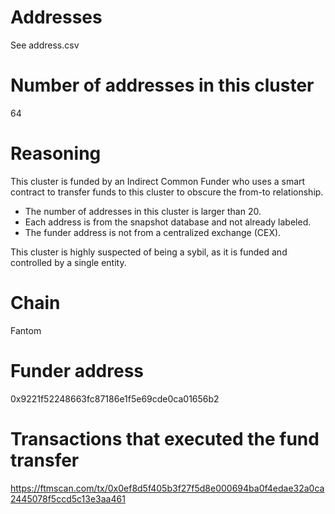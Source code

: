 # Addresses

See address.csv

# Number of addresses in this cluster

64

# Reasoning

This cluster is funded by an Indirect Common Funder who uses a smart contract to transfer funds to this cluster to obscure the from-to relationship.

- The number of addresses in this cluster is larger than 20.
- Each address is from the snapshot database and not already labeled.
- The funder address is not from a centralized exchange (CEX).

This cluster is highly suspected of being a sybil, as it is funded and controlled by a single entity.

# Chain

Fantom

# Funder address

0x9221f52248663fc87186e1f5e69cde0ca01656b2

# Transactions that executed the fund transfer

https://ftmscan.com/tx/0x0ef8d5f405b3f27f5d8e000694ba0f4edae32a0ca2445078f5ccd5c13e3aa461

